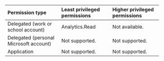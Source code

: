 |Permission type|Least privileged permissions|Higher privileged permissions|
|:---|:---|:---|
|Delegated (work or school account)|Analytics.Read|Not available.|
|Delegated (personal Microsoft account)|Not supported.|Not supported.|
|Application|Not supported.|Not supported.|
